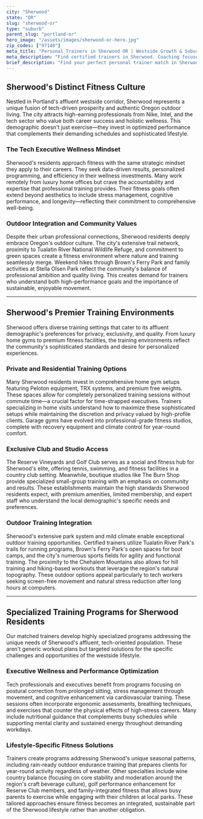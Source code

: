 ```yaml
---
city: "Sherwood"
state: "OR"
slug: "sherwood-or"
type: "suburb"
parent_slug: "portland-or"
hero_image: "/assets/images/sherwood-or-hero.jpg"
zip_codes: ["97140"]
meta_title: "Personal Trainers in Sherwood OR | Westside Growth & Suburban Family Fitness"
meta_description: "Find certified trainers in Sherwood. Coaching focused on high-growth residential amenities, commuter schedules, and local park district programs."
brief_description: "Find your perfect personal trainer match in Sherwood, OR. Our elite service connects busy tech professionals, executives, and wellness-focused residents with certified trainers who understand the unique demands of Portland's affluent westside lifestyle. Whether you prefer private home gym sessions, exclusive club training at The Reserve, or outdoor workouts in Tualatin River Park, we match you with specialists in functional fitness, stress reduction, and performance optimization. Stop wasting time searching and start achieving your fitness goals with a trainer tailored to your high-income lifestyle and wellness values."
---
```

## Sherwood's Distinct Fitness Culture

Nestled in Portland's affluent westside corridor, Sherwood represents a unique fusion of tech-driven prosperity and authentic Oregon outdoor living. The city attracts high-earning professionals from Nike, Intel, and the tech sector who value both career success and holistic wellness. This demographic doesn't just exercise—they invest in optimized performance that complements their demanding schedules and sophisticated lifestyle.

### The Tech Executive Wellness Mindset

Sherwood's residents approach fitness with the same strategic mindset they apply to their careers. They seek data-driven results, personalized programming, and efficiency in their wellness investments. Many work remotely from luxury home offices but crave the accountability and expertise that professional training provides. Their fitness goals often extend beyond aesthetics to include stress management, cognitive performance, and longevity—reflecting their commitment to comprehensive well-being.

### Outdoor Integration and Community Values

Despite their urban professional connections, Sherwood residents deeply embrace Oregon's outdoor culture. The city's extensive trail network, proximity to Tualatin River National Wildlife Refuge, and commitment to green spaces create a fitness environment where nature and training seamlessly merge. Weekend hikes through Brown's Ferry Park and family activities at Stella Olsen Park reflect the community's balance of professional ambition and quality living. This creates demand for trainers who understand both high-performance goals and the importance of sustainable, enjoyable movement.

---

## Sherwood's Premier Training Environments

Sherwood offers diverse training settings that cater to its affluent demographic's preferences for privacy, exclusivity, and quality. From luxury home gyms to premium fitness facilities, the training environments reflect the community's sophisticated standards and desire for personalized experiences.

### Private and Residential Training Options

Many Sherwood residents invest in comprehensive home gym setups featuring Peloton equipment, TRX systems, and premium free weights. These spaces allow for completely personalized training sessions without commute time—a crucial factor for time-strapped executives. Trainers specializing in home visits understand how to maximize these sophisticated setups while maintaining the discretion and privacy valued by high-profile clients. Garage gyms have evolved into professional-grade fitness studios, complete with recovery equipment and climate control for year-round comfort.

### Exclusive Club and Studio Access

The Reserve Vineyards and Golf Club serves as a social and fitness hub for Sherwood's elite, offering tennis, swimming, and fitness facilities in a country club setting. Meanwhile, boutique studios like The Burn Shop provide specialized small-group training with an emphasis on community and results. These establishments maintain the high standards Sherwood residents expect, with premium amenities, limited membership, and expert staff who understand the local demographic's specific needs and preferences.

### Outdoor Training Integration

Sherwood's extensive park system and mild climate enable exceptional outdoor training opportunities. Certified trainers utilize Tualatin River Park's trails for running programs, Brown's Ferry Park's open spaces for boot camps, and the city's numerous sports fields for agility and functional training. The proximity to the Chehalem Mountains also allows for hill training and hiking-based workouts that leverage the region's natural topography. These outdoor options appeal particularly to tech workers seeking screen-free movement and natural stress reduction after long hours at computers.

---

## Specialized Training Programs for Sherwood Residents

Our matched trainers develop highly specialized programs addressing the unique needs of Sherwood's affluent, tech-oriented population. These aren't generic workout plans but targeted solutions for the specific challenges and opportunities of the westside lifestyle.

### Executive Wellness and Performance Optimization

Tech professionals and executives benefit from programs focusing on postural correction from prolonged sitting, stress management through movement, and cognitive enhancement via cardiovascular training. These sessions often incorporate ergonomic assessments, breathing techniques, and exercises that counter the physical effects of high-stress careers. Many include nutritional guidance that complements busy schedules while supporting mental clarity and sustained energy throughout demanding workdays.

### Lifestyle-Specific Fitness Solutions

Trainers create programs addressing Sherwood's unique seasonal patterns, including rain-ready outdoor endurance training that prepares clients for year-round activity regardless of weather. Other specialties include wine country balance (focusing on core stability and moderation around the region's craft beverage culture), golf performance enhancement for Reserve Club members, and family-integrated fitness that allows busy parents to exercise while engaging with their children at local parks. These tailored approaches ensure fitness becomes an integrated, sustainable part of the Sherwood lifestyle rather than another obligation.